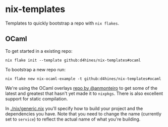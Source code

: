 # nix-templates

Templates to quickly bootstrap a repo with `nix flakes`.

## OCaml

To get started in a existing repo:

`nix flake init --template github:d4hines/nix-templates#ocaml`

To bootstrap a new repo run:

`nix flake new nix-ocaml-example -t github:d4hines/nix-templates#ocaml`

We're using the OCaml overlays [repo by @anmonteiro](https://github.com/nix-ocaml/nix-overlays) to get some of the latest and greatest that hasn't yet made it to `nixpkgs`. There is also excellent support for static compilation.

In [./nix/generic.nix](./ocaml/nix/generic.nix) you'll specify how to build your project and the dependencies you have. Note that you need to change the name (currently set to `service`) to reflect the actual name of what you're building.
